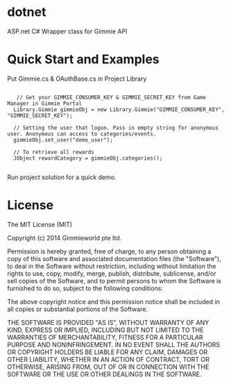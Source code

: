 dotnet
======

ASP.net C# Wrapper class for Gimmie API

# Quick Start and Examples

Put Gimmie.cs & OAuthBase.cs in Project Library 

```

   // Get your GIMMIE_CONSUMER_KEY & GIMMIE_SECRET_KEY from Game Manager in Gimmie Portal
  Library.Gimmie gimmieObj = new Library.Gimmie("GIMMIE_CONSUMER_KEY", "GIMMIE_SECRET_KEY");
  
  // Setting the user that logon. Pass in empty string for anonymous user. Anonymous can access to categories/events.
  gimmieObj.set_user("demo_user");
  
  // To retrieve all rewards
  JObject rewardCategory = gimmieObj.categories();
      
```
Run project solution for a quick demo. 

# License
The MIT License (MIT)

Copyright (c) 2014 Gimmieworld pte ltd.

Permission is hereby granted, free of charge, to any person obtaining a copy
of this software and associated documentation files (the "Software"), to deal
in the Software without restriction, including without limitation the rights
to use, copy, modify, merge, publish, distribute, sublicense, and/or sell
copies of the Software, and to permit persons to whom the Software is
furnished to do so, subject to the following conditions:

The above copyright notice and this permission notice shall be included in all
copies or substantial portions of the Software.

THE SOFTWARE IS PROVIDED "AS IS", WITHOUT WARRANTY OF ANY KIND, EXPRESS OR
IMPLIED, INCLUDING BUT NOT LIMITED TO THE WARRANTIES OF MERCHANTABILITY,
FITNESS FOR A PARTICULAR PURPOSE AND NONINFRINGEMENT. IN NO EVENT SHALL THE
AUTHORS OR COPYRIGHT HOLDERS BE LIABLE FOR ANY CLAIM, DAMAGES OR OTHER
LIABILITY, WHETHER IN AN ACTION OF CONTRACT, TORT OR OTHERWISE, ARISING FROM,
OUT OF OR IN CONNECTION WITH THE SOFTWARE OR THE USE OR OTHER DEALINGS IN THE
SOFTWARE.